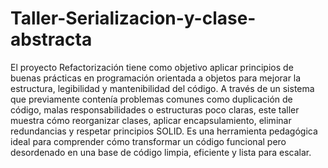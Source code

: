 # Taller-Serializacion-y-clase-abstracta
El proyecto Refactorización tiene como objetivo aplicar principios de buenas prácticas en programación orientada a objetos para mejorar la estructura, legibilidad y mantenibilidad del código. A través de un sistema que previamente contenía problemas comunes como duplicación de código, malas responsabilidades o estructuras poco claras, este taller muestra cómo reorganizar clases, aplicar encapsulamiento, eliminar redundancias y respetar principios SOLID. Es una herramienta pedagógica ideal para comprender cómo transformar un código funcional pero desordenado en una base de código limpia, eficiente y lista para escalar.
